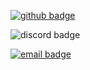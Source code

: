 
[![github badge](https://img.shields.io/badge/-Tocseoj-181717?style=flat-square&logo=GitHub&logoColor=white)](https://github.com/Tocseoj)

![discord badge](https://img.shields.io/badge/-Tocseoj%235982-5865F2?style=flat-square&logo=Discord&logoColor=white)

[![email badge](https://img.shields.io/badge/-joe.scot.marshall@gmail.com-c14438?style=flat-square&logo=Gmail&logoColor=white)](mailto:joe.scot.marshall@gmail.com)
